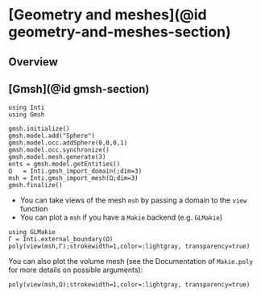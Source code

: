 # [Geometry and meshes](@id geometry-and-meshes-section)

## Overview

## [Gmsh](@id gmsh-section)

```@example gmsh-sphere
using Inti
using Gmsh

gmsh.initialize()
gmsh.model.add("Sphere")
gmsh.model.occ.addSphere(0,0,0,1)
gmsh.model.occ.synchronize()
gmsh.model.mesh.generate(3)
ents = gmsh.model.getEntities()
Ω   = Inti.gmsh_import_domain(;dim=3)
msh = Inti.gmsh_import_mesh(Ω;dim=3)
gmsh.finalize()
```

- You can take views of the mesh `msh` by passing a domain to the `view` function
- You can plot a `msh` if you have a `Makie` backend (e.g. `GLMakie`)

```@example gmsh-sphere
using GLMakie
Γ = Inti.external_boundary(Ω)
poly(view(msh,Γ);strokewidth=1,color=:lightgray, transparency=true)
```

You can also plot the volume mesh (see the Documentation of `Makie.poly` for
more details on possible arguments):

```@example gmsh-sphere
poly(view(msh,Ω);strokewidth=1,color=:lightgray, transparency=true)
```

